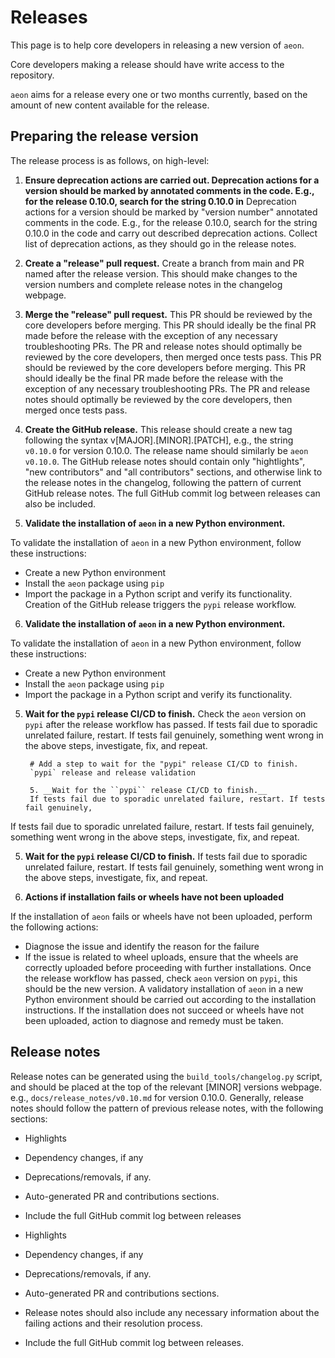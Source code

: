 # Releases

This page is to help core developers in releasing a new version of `aeon`.

Core developers making a release should have write access to the repository.

`aeon` aims for a release every one or two months currently, based on the amount of
new content available for the release.

## Preparing the release version

The release process is as follows, on high-level:

1. __Ensure deprecation actions are carried out. Deprecation actions for a version should be marked by annotated comments in the code. E.g., for the release 0.10.0, search for the string 0.10.0 in__
  Deprecation actions for a version should be marked by "version number" annotated
  comments in the code. E.g., for the release 0.10.0, search for the string 0.10.0 in
  the code and carry out described deprecation actions. Collect list of deprecation
  actions, as they should go in the release notes.

2. __Create a "release" pull request.__
  Create a branch from main and PR named after the release version. This should make
  changes to the version numbers and complete release notes in the changelog webpage.

3. __Merge the "release" pull request.__ This PR should be reviewed by the core developers before merging. This PR should ideally be the final PR made before the release with the exception of any necessary troubleshooting PRs. The PR and release notes should optimally be reviewed by the core developers, then merged once tests pass. This PR should be reviewed by the core developers before merging.
  This PR should ideally be the final PR made before the release with the exception of
  any necessary troubleshooting PRs. The PR and release notes should optimally be
  reviewed by the core developers, then merged once tests pass.

4. __Create the GitHub release.__
  This release should create a new tag following the syntax v[MAJOR].[MINOR].[PATCH],
  e.g., the string `v0.10.0` for version 0.10.0. The release name should similarly be
  `aeon v0.10.0`.  The GitHub release notes should contain only "hightlights",
  "new contributors" and "all contributors" sections, and otherwise link to the release
  notes in the changelog, following the pattern of current GitHub release notes. The
  full GitHub commit log between releases can also be included.

6. __Validate the installation of ``aeon`` in a new Python environment.__

  To validate the installation of ``aeon`` in a new Python environment, follow these instructions:
  
  - Create a new Python environment
  - Install the ``aeon`` package using ``pip``
  - Import the package in a Python script and verify its functionality.
Creation of the GitHub release triggers the `pypi` release workflow.

6. __Validate the installation of ``aeon`` in a new Python environment.__

  To validate the installation of ``aeon`` in a new Python environment, follow these instructions:
  
  - Create a new Python environment
  - Install the ``aeon`` package using ``pip``
  - Import the package in a Python script and verify its functionality.

5. __Wait for the ``pypi`` release CI/CD to finish.__
  Check the ``aeon`` version on ``pypi`` after the release workflow has passed.
  If tests fail due to sporadic unrelated failure, restart. If tests fail genuinely, something went wrong in the above steps, investigate, fix, and repeat.

        # Add a step to wait for the "pypi" release CI/CD to finish.
        `pypi` release and release validation

        5. __Wait for the ``pypi`` release CI/CD to finish.__
        If tests fail due to sporadic unrelated failure, restart. If tests fail genuinely,
  If tests fail due to sporadic unrelated failure, restart. If tests fail genuinely, something went wrong in the above steps, investigate, fix, and repeat.

5. __Wait for the ``pypi`` release CI/CD to finish.__
  If tests fail due to sporadic unrelated failure, restart. If tests fail genuinely,
  something went wrong in the above steps, investigate, fix, and repeat.

7. __Actions if installation fails or wheels have not been uploaded__

  If the installation of ``aeon`` fails or wheels have not been uploaded, perform the following actions:
  
  - Diagnose the issue and identify the reason for the failure
  - If the issue is related to wheel uploads, ensure that the wheels are correctly uploaded before proceeding with further installations.
  Once the release workflow has passed, check `aeon` version on `pypi`, this should be
  the new version. A validatory installation of `aeon` in a new Python environment
  should be carried out according to the installation instructions. If the installation
  does not succeed or wheels have not been uploaded, action to diagnose and remedy must
  be taken.

## Release notes

Release notes can be generated using the `build_tools/changelog.py` script, and should
be placed at the top of the relevant [MINOR] versions webpage. e.g.,
`docs/release_notes/v0.10.md` for version 0.10.0. Generally, release notes should follow the
pattern of previous release notes, with the following sections:

- Highlights
- Dependency changes, if any
- Deprecations/removals, if any.
- Auto-generated PR and contributions sections.
- Include the full GitHub commit log between releases

- Highlights
- Dependency changes, if any
- Deprecations/removals, if any.
- Auto-generated PR and contributions sections.
 - Release notes should also include any necessary information about the failing actions and their resolution process.
- Include the full GitHub commit log between releases.
